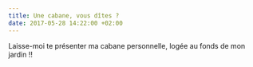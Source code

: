 ```yaml
---
title: Une cabane, vous dîtes ?
date: 2017-05-28 14:22:00 +02:00
---
```


Laisse-moi te présenter ma cabane personnelle, logée au fonds de mon jardin !!